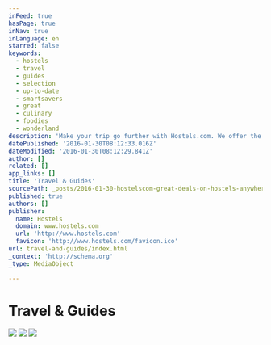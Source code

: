 ```yaml
---
inFeed: true
hasPage: true
inNav: true
inLanguage: en
starred: false
keywords:
  - hostels
  - travel
  - guides
  - selection
  - up-to-date
  - smartsavers
  - great
  - culinary
  - foodies
  - wonderland
description: 'Make your trip go further with Hostels.com. We offer the most comprehensive selection of hostels on the internet with over 35,000 hostels in 180 countries. Bringing you great value and providing a service that is fuss free, reliable and frankly brilliant! Hostels.com the ultimate resource for great value accommodation all over the world.'
datePublished: '2016-01-30T08:12:33.016Z'
dateModified: '2016-01-30T08:12:29.841Z'
author: []
related: []
app_links: []
title: 'Travel & Guides'
sourcePath: _posts/2016-01-30-hostelscom-great-deals-on-hostels-anywhere.md
published: true
authors: []
publisher:
  name: Hostels
  domain: www.hostels.com
  url: 'http://www.hostels.com'
  favicon: 'http://www.hostels.com/favicon.ico'
url: travel-and-guides/index.html
_context: 'http://schema.org'
_type: MediaObject

---
```

# Travel & Guides
![](https://the-grid-user-content.s3-us-west-2.amazonaws.com/abcef348-991a-4a59-8410-18e43f4fe16a.png)
![](https://the-grid-user-content.s3-us-west-2.amazonaws.com/3fdced54-9926-43de-9f83-400ae88e17be.png)
![](https://the-grid-user-content.s3-us-west-2.amazonaws.com/a8686840-f100-451a-822d-e494fd58afa4.png)
